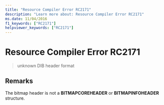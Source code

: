 ```yaml
---
title: "Resource Compiler Error RC2171"
description: "Learn more about: Resource Compiler Error RC2171"
ms.date: 11/04/2016
f1_keywords: ["RC2171"]
helpviewer_keywords: ["RC2171"]
---
```

# Resource Compiler Error RC2171

> unknown DIB header format

## Remarks

The bitmap header is not a **BITMAPCOREHEADER** or **BITMAPINFOHEADER** structure.
